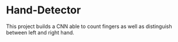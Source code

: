 # Hand-Detector
This project builds a CNN able to count fingers as well as distinguish between left and right hand.
